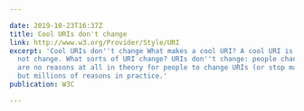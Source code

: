 ```yaml
---

date: 2019-10-23T16:37Z
title: Cool URIs don't change
link: http://www.w3.org/Provider/Style/URI
excerpt: 'Cool URIs don''t change What makes a cool URI? A cool URI is one which does
  not change. What sorts of URI change? URIs don''t change: people change them. There
  are no reasons at all in theory for people to change URIs (or stop maintaining documents),
  but millions of reasons in practice.'
publication: W3C

---
```

